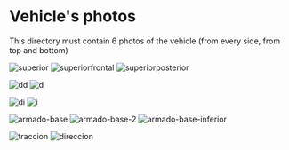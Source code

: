 Vehicle's photos
====

This directory must contain 6 photos of the vehicle (from every side, from top and bottom)

![superior](https://github.com/ROBOTICAIPTC/BETAS/blob/main/v-photos/superior.jpg)
![superiorfrontal](https://github.com/ROBOTICAIPTC/BETAS/blob/main/v-photos/sf.jpg)
![superiorposterior](https://github.com/ROBOTICAIPTC/BETAS/blob/main/v-photos/sp.jpg)

![dd](https://github.com/ROBOTICAIPTC/BETAS/blob/main/v-photos/dd.jpg)
![d](https://github.com/ROBOTICAIPTC/BETAS/blob/main/v-photos/dd.jpg)

![di](https://github.com/ROBOTICAIPTC/BETAS/blob/main/v-photos/di.jpg)
![i](https://github.com/ROBOTICAIPTC/BETAS/blob/main/v-photos/dd.jpg)


![armado-base](https://github.com/ROBOTICAIPTC/BETAS/blob/main/v-photos/armado-base.jpg)
![armado-base-2](https://github.com/ROBOTICAIPTC/BETAS/blob/main/v-photos/armado-base-2.jpg)
![armado-base-inferior](https://github.com/ROBOTICAIPTC/BETAS/blob/main/v-photos/armado-base-inferior.jpg)

![traccion](https://github.com/ROBOTICAIPTC/BETAS/blob/main/v-photos/traccion.jpg)
![direccion](https://github.com/ROBOTICAIPTC/BETAS/blob/main/v-photos/direccion.jpg)
